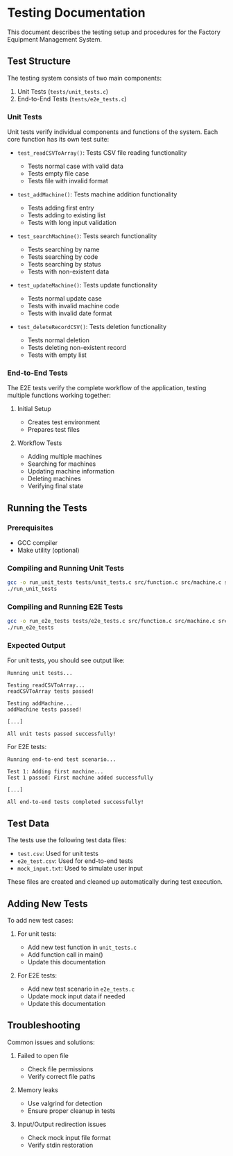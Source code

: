 # Testing Documentation

This document describes the testing setup and procedures for the Factory Equipment Management System.

## Test Structure

The testing system consists of two main components:
1. Unit Tests (`tests/unit_tests.c`)
2. End-to-End Tests (`tests/e2e_tests.c`)

### Unit Tests

Unit tests verify individual components and functions of the system. Each core function has its own test suite:

- `test_readCSVToArray()`: Tests CSV file reading functionality
  - Tests normal case with valid data
  - Tests empty file case
  - Tests file with invalid format

- `test_addMachine()`: Tests machine addition functionality
  - Tests adding first entry
  - Tests adding to existing list
  - Tests with long input validation

- `test_searchMachine()`: Tests search functionality
  - Tests searching by name
  - Tests searching by code
  - Tests searching by status
  - Tests with non-existent data

- `test_updateMachine()`: Tests update functionality
  - Tests normal update case
  - Tests with invalid machine code
  - Tests with invalid date format

- `test_deleteRecordCSV()`: Tests deletion functionality
  - Tests normal deletion
  - Tests deleting non-existent record
  - Tests with empty list

### End-to-End Tests

The E2E tests verify the complete workflow of the application, testing multiple functions working together:

1. Initial Setup
   - Creates test environment
   - Prepares test files

2. Workflow Tests
   - Adding multiple machines
   - Searching for machines
   - Updating machine information
   - Deleting machines
   - Verifying final state

## Running the Tests

### Prerequisites
- GCC compiler
- Make utility (optional)

### Compiling and Running Unit Tests
```bash
gcc -o run_unit_tests tests/unit_tests.c src/function.c src/machine.c src/validation.c -I src
./run_unit_tests
```

### Compiling and Running E2E Tests
```bash
gcc -o run_e2e_tests tests/e2e_tests.c src/function.c src/machine.c src/validation.c -I src
./run_e2e_tests
```

### Expected Output

For unit tests, you should see output like:
```
Running unit tests...

Testing readCSVToArray...
readCSVToArray tests passed!

Testing addMachine...
addMachine tests passed!

[...]

All unit tests passed successfully!
```

For E2E tests:
```
Running end-to-end test scenario...

Test 1: Adding first machine...
Test 1 passed: First machine added successfully

[...]

All end-to-end tests completed successfully!
```

## Test Data

The tests use the following test data files:
- `test.csv`: Used for unit tests
- `e2e_test.csv`: Used for end-to-end tests
- `mock_input.txt`: Used to simulate user input

These files are created and cleaned up automatically during test execution.

## Adding New Tests

To add new test cases:

1. For unit tests:
   - Add new test function in `unit_tests.c`
   - Add function call in main()
   - Update this documentation

2. For E2E tests:
   - Add new test scenario in `e2e_tests.c`
   - Update mock input data if needed
   - Update this documentation

## Troubleshooting

Common issues and solutions:

1. Failed to open file
   - Check file permissions
   - Verify correct file paths

2. Memory leaks
   - Use valgrind for detection
   - Ensure proper cleanup in tests

3. Input/Output redirection issues
   - Check mock input file format
   - Verify stdin restoration
